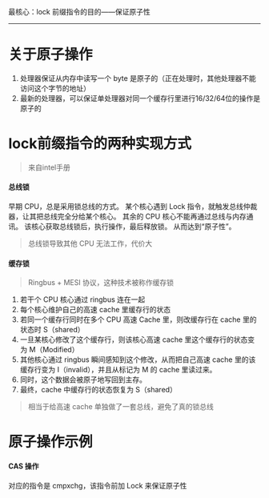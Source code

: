 最核心：lock 前缀指令的目的——保证原子性

---

# 关于原子操作
1. 处理器保证从内存中读写一个 byte 是原子的（正在处理时，其他处理器不能访问这个字节的地址）
2. 最新的处理器，可以保证单处理器对同一个缓存行里进行16/32/64位的操作是原子的

# lock前缀指令的两种实现方式
> 来自intel手册

#### 总线锁
早期 CPU，总是采用锁总线的方式。
某个核心遇到 Lock 指令，就触发总线仲裁器，让其把总线完全分给某个核心。
其余的 CPU 核心不能再通过总线与内存通讯。
该核心获取总线锁后，执行操作，最后释放锁。
从而达到“原子性”。
> 总线锁导致其他 CPU 无法工作，代价大

#### 缓存锁
>  Ringbus + MESI 协议，这种技术被称作缓存锁

1. 若干个 CPU 核心通过 ringbus 连在一起
2. 每个核心维护自己的高速 cache 里缓存行的状态
3. 若同一个缓存行同时在多个 CPU 高速 Cache 里，则改缓存行在 cache 里的状态时 S（shared）
4. 一旦某核心修改了这个缓存行，则该核心高速 cache 里这个缓存行的状态变为 M（Modified）
5. 其他核心通过 ringbus 瞬间感知到这个修改，从而把自己高速 cache 里的该缓存行变为 I（invalid），并且从标记为 M 的 cache 里读过来。
6. 同时，这个数据会被原子地写回到主存。
7. 最终，cache 中缓存行的状态恢复为 S（shared）
> 相当于给高速 cache 单独做了一套总线，避免了真的锁总线

# 原子操作示例
#### CAS 操作
对应的指令是 cmpxchg，该指令前加 Lock 来保证原子性


